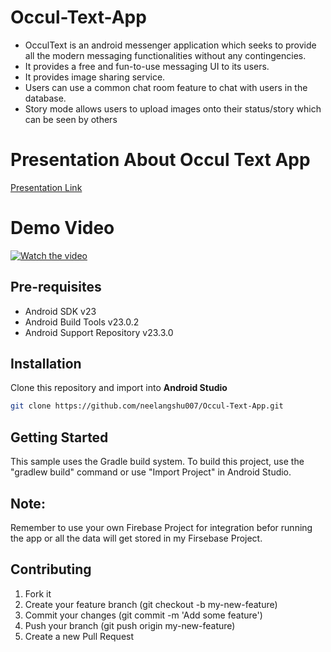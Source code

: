 # Occul-Text-App
* OcculText is an android messenger application which seeks to provide all the modern
messaging functionalities without any contingencies.
* It provides a free and fun-to-use messaging UI to its users.
* It provides image sharing service.
* Users can use a common chat room feature to chat with users in the database.
* Story mode allows users to upload images onto their status/story which can be seen by
others

# Presentation About Occul Text App
[Presentation Link](https://docs.google.com/presentation/d/1xwSDZaT2n_FmZcwgnsGUAo70UznERKaN/edit?usp=sharing&ouid=103400509562157514166&rtpof=true&sd=true)

# Demo Video
[![Watch the video](https://www.google.com/url?sa=i&url=http%3A%2F%2Fclipart-library.com%2Ffree%2Fvideo-play-button-transparent.html&psig=AOvVaw1bePpLd7n-lRtzf_328LC0&ust=1629108278633000&source=images&cd=vfe&ved=0CAsQjRxqFwoTCLj95rPjsvICFQAAAAAdAAAAABAD)](https://drive.google.com/file/d/1-NaICd0e-iLEV6zcYp98ysbunrR0uZ7Y/view?usp=sharing)

## Pre-requisites
- Android SDK v23
- Android Build Tools v23.0.2
- Android Support Repository v23.3.0

## Installation
Clone this repository and import into **Android Studio**
```bash
git clone https://github.com/neelangshu007/Occul-Text-App.git
```

## Getting Started
This sample uses the Gradle build system. To build this project, use the
"gradlew build" command or use "Import Project" in Android Studio.

## Note:
Remember to use your own Firebase Project for integration befor running the app or all the data will get stored in my Firsebase Project.

## Contributing
1. Fork it
2. Create your feature branch (git checkout -b my-new-feature)
3. Commit your changes (git commit -m 'Add some feature')
4. Push your branch (git push origin my-new-feature)
5. Create a new Pull Request
